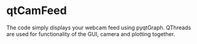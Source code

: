 # qtCamFeed
The code simply displays your webcam feed using pyqtGraph. 
QThreads are used for functionality of the GUI, camera and plotting together. 

